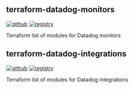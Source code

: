 ## terraform-datadog-monitors
[![github](https://img.shields.io/badge/source-github-black.svg?style=flat-square&logo=github)](https://github.com/claranet/terraform-datadog-monitors) [![registry](https://img.shields.io/badge/terraform-registry-623CE4.svg?style=flat-square&logo=terraform)](https://registry.terraform.io/modules/claranet/monitors/datadog)

Terraform list of modules for Datadog monitors


## terraform-datadog-integrations
[![github](https://img.shields.io/badge/source-github-black.svg?style=flat-square&logo=github)](https://github.com/claranet/terraform-datadog-integrations) [![registry](https://img.shields.io/badge/terraform-registry-623CE4.svg?style=flat-square&logo=terraform)](https://registry.terraform.io/modules/claranet/integrations/datadog)

Terraform list of modules for Datadog integrations

